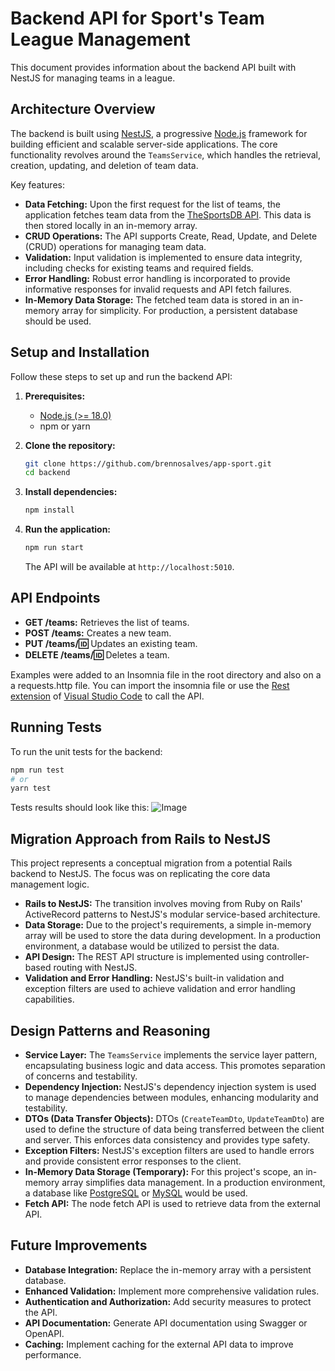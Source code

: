 # Backend API for Sport's Team League Management

This document provides information about the backend API built with NestJS for managing teams in a league.

## Architecture Overview

The backend is built using [NestJS](https://docs.nestjs.com/), a progressive [Node.js](https://nodejs.org/en) framework for building efficient and scalable server-side applications. The core functionality revolves around the `TeamsService`, which handles the retrieval, creation, updating, and deletion of team data.  


Key features:

-   **Data Fetching:** Upon the first request for the list of teams, the application fetches team data from the [TheSportsDB API](https://www.thesportsdb.com/api.php). This data is then stored locally in an in-memory array.
-   **CRUD Operations:** The API supports Create, Read, Update, and Delete (CRUD) operations for managing team data.
-   **Validation:** Input validation is implemented to ensure data integrity, including checks for existing teams and required fields.
-   **Error Handling:** Robust error handling is incorporated to provide informative responses for invalid requests and API fetch failures.
-   **In-Memory Data Storage:** The fetched team data is stored in an in-memory array for simplicity. For production, a persistent database should be used.

## Setup and Installation

Follow these steps to set up and run the backend API:

1.  **Prerequisites:**
    -   [Node.js (>= 18.0)]((https://nodejs.org/en/download))
    -   npm or yarn

2.  **Clone the repository:**

    ```bash
    git clone https://github.com/brennosalves/app-sport.git
    cd backend
    ```

3.  **Install dependencies:**

    ```bash
    npm install
    ```

4.  **Run the application:**

    ```bash
    npm run start
    ```

    The API will be available at `http://localhost:5010`.

## API Endpoints

-   **GET /teams:** Retrieves the list of teams.
-   **POST /teams:** Creates a new team.
-   **PUT /teams/:id:** Updates an existing team.
-   **DELETE /teams/:id:** Deletes a team.

Examples were added to an Insomnia file in the root directory and also on a a requests.http file. You can import the insomnia file or use the [Rest extension](https://marketplace.visualstudio.com/items?itemName=humao.rest-client) of [Visual Studio Code](https://code.visualstudio.com/) to call the API.

## Running Tests

To run the unit tests for the backend:

```bash
npm run test
# or
yarn test
````

Tests results should look like this:
![Image](https://github.com/user-attachments/assets/c7c1a38c-9db5-4916-a215-1747754c831e)

## Migration Approach from Rails to NestJS

This project represents a conceptual migration from a potential Rails backend to NestJS. The focus was on replicating the core data management logic.

-   **Rails to NestJS:** The transition involves moving from Ruby on Rails' ActiveRecord patterns to NestJS's modular service-based architecture.
-   **Data Storage:** Due to the project's requirements, a simple in-memory array will be used to store the data during development. In a production environment, a database would be utilized to persist the data.
-   **API Design:** The REST API structure is implemented using controller-based routing with NestJS.
-   **Validation and Error Handling:** NestJS's built-in validation and exception filters are used to achieve validation and error handling capabilities.

## Design Patterns and Reasoning

-   **Service Layer:** The `TeamsService` implements the service layer pattern, encapsulating business logic and data access. This promotes separation of concerns and testability.
-   **Dependency Injection:** NestJS's dependency injection system is used to manage dependencies between modules, enhancing modularity and testability.
-   **DTOs (Data Transfer Objects):** DTOs (`CreateTeamDto`, `UpdateTeamDto`) are used to define the structure of data being transferred between the client and server. This enforces data consistency and provides type safety.
-   **Exception Filters:** NestJS's exception filters are used to handle errors and provide consistent error responses to the client.
-   **In-Memory Data Storage (Temporary):** For this project's scope, an in-memory array simplifies data management. In a production environment, a database like [PostgreSQL](https://www.postgresql.org/) or [MySQL](https://www.mysql.com/) would be used.
-   **Fetch API:** The node fetch API is used to retrieve data from the external API.

## Future Improvements

-   **Database Integration:** Replace the in-memory array with a persistent database.
-   **Enhanced Validation:** Implement more comprehensive validation rules.
-   **Authentication and Authorization:** Add security measures to protect the API.
-   **API Documentation:** Generate API documentation using Swagger or OpenAPI.
-   **Caching:** Implement caching for the external API data to improve performance.
